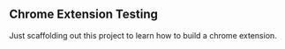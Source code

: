 ## Chrome Extension Testing

Just scaffolding out this project to learn how to build a chrome extension.
